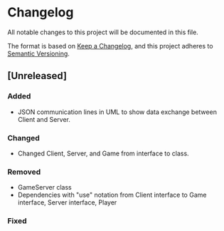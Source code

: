 # Changelog

All notable changes to this project will be documented in this file.

The format is based on [Keep a Changelog](https://keepachangelog.com/en/1.1.0/),
and this project adheres to [Semantic Versioning](https://semver.org/spec/v2.0.0.html).

## [Unreleased]

### Added
- JSON communication lines in UML to show data exchange between Client and Server.

### Changed
- Changed Client, Server, and Game from interface to class. 

### Removed
- GameServer class
- Dependencies with "use" notation from Client interface to Game interface, Server interface, Player

### Fixed
